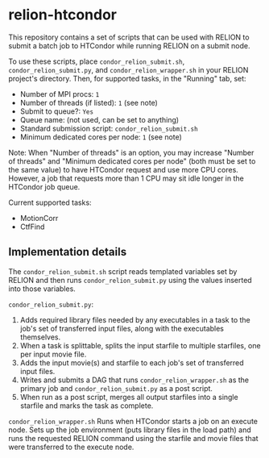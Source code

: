 # relion-htcondor

This repository contains a set of scripts
that can be used with RELION
to submit a batch job to HTCondor
while running RELION on a submit node.

To use these scripts, place
`condor_relion_submit.sh`,
`condor_relion_submit.py`, and
`condor_relion_wrapper.sh`
in your RELION project's directory.
Then, for supported tasks,
in the "Running" tab, set:
* Number of MPI procs: `1`
* Number of threads (if listed): `1` (see note)
* Submit to queue?: `Yes`
* Queue name: (not used, can be set to anything)
* Standard submission script: `condor_relion_submit.sh`
* Minimum dedicated cores per node: `1` (see note)

Note: When "Number of threads" is an option, you may increase "Number of threads" and "Minimum dedicated cores per node" (both must be set to the same value) to have HTCondor request and use more CPU cores. However, a job that requests more than 1 CPU may sit idle longer in the HTCondor job queue.

Current supported tasks:
* MotionCorr
* CtfFind

## Implementation details

The `condor_relion_submit.sh` script
reads templated variables set by RELION
and then runs `condor_relion_submit.py`
using the values inserted into those variables.

`condor_relion_submit.py`:
1. Adds required library files needed by any executables in a task to the job's set of transferred input files, along with the executables themselves.
2. When a task is splittable, splits the input starfile to multiple starfiles, one per input movie file.
3. Adds the input movie(s) and starfile to each job's set of transferred input files.
4. Writes and submits a DAG that runs `condor_relion_wrapper.sh` as the primary job and `condor_relion_submit.py` as a post script.
5. When run as a post script, merges all output starfiles into a single starfile and marks the task as complete.

`condor_relion_wrapper.sh`
Runs when HTCondor starts a job on an execute node.
Sets up the job environment (puts library files in the load path) and
runs the requested RELION command using the starfile and movie files
that were transferred to the execute node.
